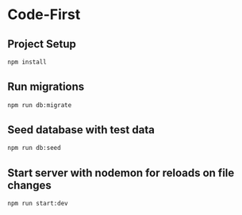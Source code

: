 # Code-First

## Project Setup

```sh
npm install
```

## Run migrations

```sh
npm run db:migrate
```

## Seed database with test data

```sh
npm run db:seed
```

## Start server with nodemon for reloads on file changes

```sh
npm run start:dev
```
